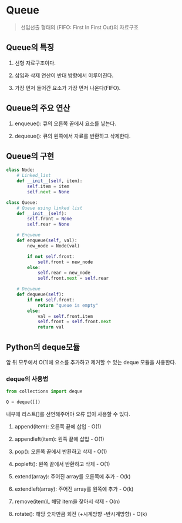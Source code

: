 # Queue

> 선입선출 형태의 (FIFO: First In First Out)의 자료구조

## Queue의 특징

1. 선형 자료구조이다.

2. 삽입과 삭제 연산이 반대 방향에서 이루어진다.

3. 가장 먼저 들어간 요소가 가장 먼저 나온다(FIFO).

## Queue의 주요 연산

1. enqueue(): 큐의 오른쪽 끝에서 요소를 넣는다.

2. dequeue(): 큐의 왼쪽에서 자료를 반환하고 삭제한다.

## Queue의 구현

```python
class Node:
    # Linked_list
    def __init__(self, item):
        self.item = item
        self.next = None

class Queue:
    # Queue using linked list
    def __init__(self):
        self.front = None
        self.rear = None

    # Enqueue
    def enqueue(self, val):
        new_node = Node(val)

        if not self.front:
            self.front = new_node
        else:
            self.rear = new_node
            self.front.next = self.rear

    # Dequeue
    def dequeue(self):
        if not self.front:
            return "queue is empty"
        else:
            val = self.front.item
            self.front = self.front.next
            return val
```

## Python의 deque모듈

앞 뒤 모두에서 O(1)에 요소를 추가하고 제거할 수 있는 deque 모듈을 사용한다.

### deque의 사용법

```python
from collections import deque

Q = deque([])
```

내부에 리스트[]를 선언해주어야 오류 없이 사용할 수 있다.


1. append(item): 오른쪽 끝에 삽입 - O(1)

2. appendleft(item): 왼쪽 끝에 삽입 - O(1)

3. pop(): 오른쪽 끝에서 반환하고 삭제 - O(1)

4. popleft(): 왼쪽 끝에서 반환하고 삭제 - O(1)

5. extend(array): 주어진 array를 오른쪽에 추가 - O(k)

6. extendleft(array): 주어진 array를 왼쪽에 추가 - O(k)

7. remove(item)L 해당 item을 찾아서 삭제 - O(n)

8. rotate(): 해당 숫자만큼 회전 (+시계방향 -반시계방향) - O(k)